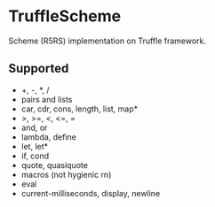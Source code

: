 # TruffleScheme
Scheme (R5RS) implementation on Truffle framework.

## Supported
- +, -, *, /
- pairs and lists
- car, cdr, cons, length, list, map*
- \>, >=, <, <=, = 
- and, or
- lambda, define
- let, let*
- if, cond
- quote, quasiquote
- macros (not hygienic rn)
- eval
- current-milliseconds, display, newline
